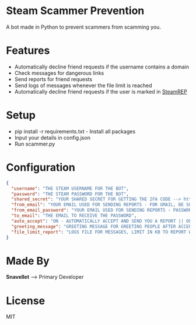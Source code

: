# Steam Scammer Prevention
A bot made in Python to prevent scammers from scamming you.

# Features

* Automatically decline friend requests if the username contains a domain
* Check messages for dangerous links
* Send reports for friend requests
* Send logs of messages whenever the file limit is reached
* Automatically decline friend requests if the user is marked in [SteamREP](https://steamrep.com/)

# Setup
* pip install -r requirements.txt - Install all packages
* Input your details in config.json
* Run scammer.py

# Configuration

```json
{
  "username": "THE STEAM USERNAME FOR THE BOT", 
  "password": "THE STEAM PASSWORD FOR THE BOT",
  "shared_secret": "YOUR SHARED SECRET FOR GETTING THE 2FA CODE --> https://www.youtube.com/watch?v=JjdOJVSZ9Mo",
  "from_email": "YOUR EMAIL USED FOR SENDING REPORTS - FOR GMAIL, BE SURE LESS SECURE APP IS ENABLED --> https://devanswers.co/allow-less-secure-apps-access-gmail-account/",
  "from_email_password": "YOUR EMAIL USED FOR SENDING REPORTS - PASSWORD",
  "to_email": "THE EMAIL TO RECEIVE THE PASSWORD",
  "auto_accept": "ON - AUTOMATICALLY ACCEPT AND SEND YOU A REPORT || OFF - AUTOMATICALLY DECLINE AND SEND YOU REPORT || LEAVE IT EMPTY IF YOU DONT WANT TO ACCEPT OR DECLINE",
  "greeting_message": "GREETING MESSAGE FOR GREETING PEOPLE AFTER ACCEPTING THE FRIEND REQUEST - ONLY WORKS IF AUTO ACCEPT IS ON",
  "file_limit_report": "LOGS FILE FOR MESSAGES, LIMIT IN KB TO REPORT WHENEVER IT REACHES THAT LIMIT OR MORE"
}
```

# Made By
**Snavellet** --> Primary Developer

# License
MIT